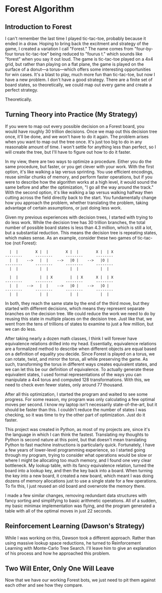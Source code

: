 # Forest Algorithm

## Introduction to Forest

I can't remember the last time I played tic-tac-toe, probably because it ended in a draw. Hoping to bring back the excitment and strategy of the game, I created a variation I call "Forest." The name comes from "four-by-four torus tic-tac-toe" being reduced to "fourus t." which sounds like "forest" when you say it out loud. The game is tic-tac-toe played on a 4x4 grid, but rather than playing on a flat plane, the game is played on the surface of a donut—a torus—which offers some interesting opportunities for win cases. It's a blast to play, much more fun than tic-tac-toe, but now I have a new problem. I don't have a good strategy. There are a finite set of board states, so theoretically, we could map out every game and create a perfect strategy.

Theoretically.

## Turning Theory into Practice (My Strategy)

If you were to map out every possible decision on a Forest board, you would have roughly 30 trillion decisions. Once we map out this decision tree once, it'll be done, and we won't have to do it again. The problem arises when you want to map out the tree once. It's just too big to do in any reasonable amount of time. I won't settle for anything less than perfect, so I will create the tree, but I'll have to figure out how to do it faster.

In my view, there are two ways to optimize a procedure. Either you do the same procedure, but faster, or you get clever with your work. With the first option, it's like walking a lap versus sprinting. You use efficient encodings, reuse similar chunks of memory, and perform faster operations, but if you were to describe how the algorithm works at a high level, it would sound the same before and after the optimization, "I go all the way around the track." With the second option, it's like walking a lap versus walking halfway then cutting across the field directly back to the start. You fundamentally change how you approach the problem, whether translating the problem, taking advantage of certain assumptions, or just doing less work.

Given my previous experiences with decision trees, I started with trying to do less work. While the decision tree has 30 trillion branches, the total number of possible board states is less than 4.3 million, which is still a lot, but a substantial reduction. This means the decision tree is repeating states, which makes sense. As an example, consider these two games of tic-tac-toe (not Forest):

```
  |  |        X |  |        X |  |        X |  | X
--------      --------      --------      --------
  |  |    -->   |  |    -->   |O |    -->   |O |  
--------      --------      --------      --------
  |  |          |  |          |  |          |  |   
```

```
  |  |          |  | X        |  | X      X |  | X
--------      --------      --------      --------
  |  |    -->   |  |    -->   |O |    -->   |O |  
--------      --------      --------      --------
  |  |          |  |          |  |          |  |   
```

In both, they reach the same state by the end of the third move, but they started with different decisions, which means they represent separate branches on the decision tree. We could reduce the work we need to do by reusing this state in multiple places on the decision tree. Just like that, we went from the tens of trillions of states to examine to just a few million, but we can do less.

After taking nearly a dozen math classes, I think I will forever have equivalence relations drilled into my head. Essentially, equivalence relations are a formalized method to describe when different objects are equal based on a definition of equality you decide. Since Forest is played on a torus, we can rotate, twist, and mirror the torus, all while preserving the game. As such, transforming the torus in different ways creates equivalent states, and we can let this be our definition of equivalence. To actually generate these equivalent states, I used formal representations of the ways you can manipulate a 4x4 torus and computed 128 transformations. With this, we need to check even fewer states, only around 77 thousand. 

After all this optimization, I started the program and waited to see some progress. For some reason, my program was only calculating a few optimal moves per second. I know my laptop isn't necessarily state-of-the-art, but it should be faster than this. I couldn't reduce the number of states I was checking, so it was time to try the other part of optimization. Just do it faster.

This project was created in Python, as most of my projects are, since it's the language in which I can think the fastest. Translating my thoughts to Python is second nature at this point, but that doesn't mean translating Python to fast machine instructions is particularly quick. Fortunately, I have a few years of lower-level programming experience, so I started going through my program, trying to consider what operations would be slow or where I might be allocating too much memory, and I found one very clear bottleneck. My lookup table, with its fancy equivalence relation, turned the board into a lookup key, and then the key back into a board. When turning the key into a new board, it created a new board, which meant I was doing dozens of memory allocations just to use a single state for a few operations. To fix this, I just reused an old board and overwrote the memory there. 

I made a few similar changes, removing redundant data structures with fancy sorting and simplifying to basic arithmetic operations. All of a sudden, my basic minimax implementation was flying, and the program generated a table with all of the optimal moves in just 22 seconds.

## Reinforcement Learning (Dawson's Strategy)

While I was working on this, Dawson took a different approach. Rather than using massive lookup space reductions, he turned to Reinforcement Learning with Monte-Carlo Tree Search. I'll leave him to give an explanation of his process and how he approached this problem.

## Two Will Enter, Only One Will Leave

Now that we have our working Forest bots, we just need to pit them against each other and see how they compare.

